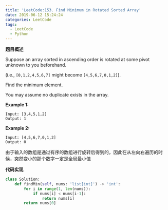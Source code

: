 ```yaml
---
title: 'LeetCode:153. Find Minimum in Rotated Sorted Array'
date: 2019-06-12 15:24:24
categories: LeetCode
tags: 
  - LeetCode
  - Python
---
```


**题目概述**

Suppose an array sorted in ascending order is rotated at some pivot unknown to you beforehand.

(i.e.,  `[0,1,2,4,5,6,7]` might become  `[4,5,6,7,0,1,2]`).

Find the minimum element.

You may assume no duplicate exists in the array.

**Example 1:**

```
Input: [3,4,5,1,2] 
Output: 1
```

**Example 2:**

```
Input: [4,5,6,7,0,1,2]
Output: 0
```


<!--more-->

由于输入的数组是通过有序的数组进行旋转后得到的，因此在从左向右遍历的时候，突然变小的那个数字一定是全局最小值



**代码实现**

```python
class Solution:
    def findMin(self, nums: 'list[int]') -> 'int':
        for i in range(1, len(nums)):
            if nums[i] < nums[i-1]:
                return nums[i]
        return nums[0]
```

